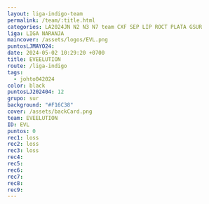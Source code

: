 ```yaml
---
layout: liga-indigo-team
permalink: /team/:title.html
categories: LA2024JN N2 N3 N7 team CXF SEP LIP ROCT PLATA GSUR
liga: LIGA NARANJA
maincover: /assets/logos/EVL.png
puntosLJMAYO24: 
date: 2024-05-02 10:29:20 +0700
title: EVEELUTION
route: /liga-indigo
tags:
  - johto042024
color: black
puntosLJ202404: 12
grupo: sur
background: "#F16C38"
cover: /assets/backCard.png
team: EVEELUTION
ID: EVL
puntos: 0
rec1: loss
rec2: loss
rec3: loss
rec4: 
rec5: 
rec6: 
rec7: 
rec8: 
rec9:
---
```


